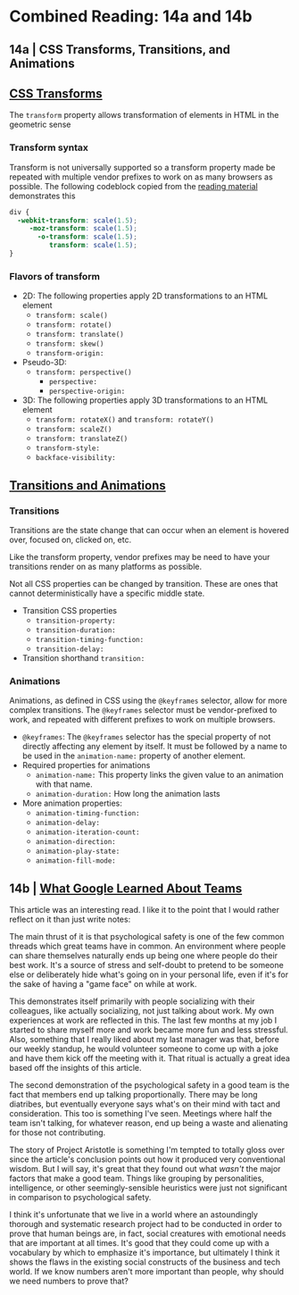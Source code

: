 # Combined Reading: 14a and 14b

## 14a | CSS Transforms, Transitions, and Animations

## [CSS Transforms](https://learn.shayhowe.com/advanced-html-css/css-transforms/)

The `transform` property allows transformation of elements in HTML in the geometric sense

### Transform syntax

Transform is not universally supported so a transform property made be repeated with multiple vendor prefixes to work on as many browsers as possible. The following codeblock copied from the [reading material](https://learn.shayhowe.com/advanced-html-css/css-transforms/#transform-syntax) demonstrates this

```css
div {
  -webkit-transform: scale(1.5);
     -moz-transform: scale(1.5);
       -o-transform: scale(1.5);
          transform: scale(1.5);
}
```

### Flavors of transform

- 2D: The following properties apply 2D transformations to an HTML element
  - `transform: scale()`
  - `transform: rotate()`
  - `transform: translate()`
  - `transform: skew()`
  - `transform-origin:`
- Pseudo-3D:
  - `transform: perspective()`
    - `perspective:`
    - `perspective-origin:`
- 3D: The following properties apply 3D transformations to an HTML element
  - `transform: rotateX()` and `transform: rotateY()`
  - `transform: scaleZ()`
  - `transform: translateZ()`
  - `transform-style:`
  - `backface-visibility:`

## [Transitions and Animations](https://learn.shayhowe.com/advanced-html-css/transitions-animations/)

### Transitions

Transitions are the state change that can occur when an element is hovered over, focused on, clicked on, etc.

Like the transform property, vendor prefixes may be need to have your transitions render on as many platforms as possible.

Not all CSS properties can be changed by transition. These are ones that cannot deterministically have a specific middle state.

- Transition CSS properties
  - `transition-property:`
  - `transition-duration:`
  - `transition-timing-function:`
  - `transition-delay:`
- Transition shorthand `transition:`

### Animations

Animations, as defined in CSS using the `@keyframes` selector, allow for more complex transitions. The `@keyframes` selector must be vendor-prefixed to work, and repeated with different prefixes to work on multiple browsers.

- `@keyframes`: The `@keyframes` selector has the special property of not directly affecting any element by itself. It must be followed by a name to be used in the `animation-name:` property of another element.
- Required properties for animations
  - `animation-name:` This property links the given value to an animation with that name.
  - `animation-duration:` How long the animation lasts
- More animation properties:
  - `animation-timing-function:`
  - `animation-delay:`
  - `animation-iteration-count:`
  - `animation-direction:`
  - `animation-play-state:`
  - `animation-fill-mode:`

## 14b | [What Google Learned About Teams](https://www.google.com/amp/mobile.nytimes.com/2016/02/28/magazine/what-google-learned-from-its-quest-to-build-the-perfect-team.amp.html)

This article was an interesting read. I like it to the point that I would rather reflect on it than just write notes:

The main thrust of it is that psychological safety is one of the few common threads which great teams have in common. An environment where people can share themselves naturally ends up being one where people do their best work. It's a source of stress and self-doubt to pretend to be someone else or deliberately hide what's going on in your personal life, even if it's for the sake of having a "game face" on while at work.

This demonstrates itself primarily with people socializing with their colleagues, like actually socializing, not just talking about work. My own experiences at work are reflected in this. The last few months at my job I started to share myself more and work became more fun and less stressful. Also, something that I really liked about my last manager was that, before our weekly standup, he would volunteer someone to come up with a joke and have them kick off the meeting with it. That ritual is actually a great idea based off the insights of this article.

The second demonstration of the psychological safety in a good team is the fact that members end up talking proportionally. There may be long diatribes, but eventually everyone says what's on their mind with tact and consideration. This too is something I've seen. Meetings where half the team isn't talking, for whatever reason, end up being a waste and alienating for those not contributing.

The story of Project Aristotle is something I'm tempted to totally gloss over since the article's conclusion points out how it produced very conventional wisdom. But I will say, it's great that they found out what *wasn't* the major factors that make a good team. Things like grouping by personalities, intelligence, or other seemingly-sensible heuristics were just not significant in comparison to psychological safety.

I think it's unfortunate that we live in a world where an astoundingly thorough and systematic research project had to be conducted in order to prove that human beings are, in fact, social creatures with emotional needs that are important at all times. It's good that they could come up with a vocabulary by which to emphasize it's importance, but ultimately I think it shows the flaws in the existing social constructs of the business and tech world. If we know numbers aren't more important than people, why should we need numbers to prove that?

